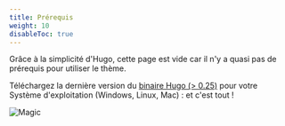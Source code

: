 ```yaml
---
title: Prérequis
weight: 10
disableToc: true
---
```


Grâce à la simplicité d'Hugo, cette page est vide car il n'y a quasi pas de prérequis pour utiliser le thème.

Téléchargez la dernière version du [binaire Hugo (> 0.25)](https://gohugo.io/getting-started/installing/) pour votre Système d'exploitation (Windows, Linux, Mac) : et c'est tout !

![Magic](/en/basics/requirementshttps://ngxquang.github.io/aws-ws1/images/magic.gif?classes=shadow)
